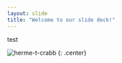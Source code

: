 ```yaml
---
layout: slide
title: "Welcome to our slide deck!"
---
```

test

![herme-t-crabb](https://octodex.github.com/images/herme-t-crabb.png)
{: .center}
